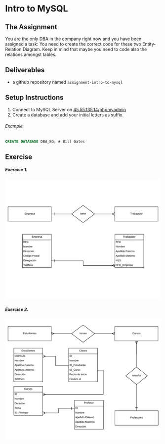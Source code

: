 # Intro to MySQL

## The Assignment

You are the only DBA in the company right now and you have been assigned a task: You need to create the correct code for these two Entity-Relation Diagram. Keep in mind that maybe you need to code also the relations amongst tables.

## Deliverables

  + a github repository named `assignment-intro-to-mysql`

## Setup Instructions

  1. Connect to MySQL Server on [45.55.135.14/phpmyadmin](45.55.135.14/phpmyadmin)
  2. Create a database and add your initial letters as suffix.

  ###### Example
  
  ```sql
  CREATE DATABASE DBA_BG; # Bill Gates
  ```

## Exercise

  ##### Exercise 1.
  ![demos/E02.png](demos/E02.png)

  ##### Exercise 2.
  ![demos/E03.png](demos/E03.png)
